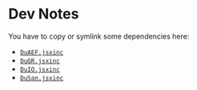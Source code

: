 # Dev Notes

You have to copy or symlink some dependencies here:

- [`DuAEF.jsxinc`](https://github.com/RxLaboratory/DuAEF/tree/main/dist)
- [`DuGR.jsxinc`](https://github.com/RxLaboratory/DuGR/tree/main/dist)
- [`DuIO.jsxinc`](https://github.com/RxLaboratory/DuIO/tree/main/dist)
- [`DuSan.jsxinc`](https://github.com/RxLaboratory/DuSan/tree/main/dist)